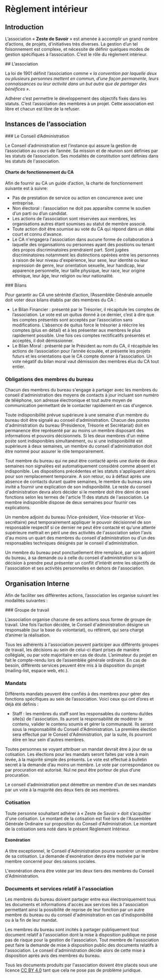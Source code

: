 # Règlement intérieur

## Introduction

L’association « **Zeste de Savoir** » est amenée à accomplir un grand nombre
d’actions, de projets, d’initiatives très diverses. La gestion d’un tel
foisonnement est complexe, et nécessite de définir quelques modes de gestion
spécifiques à l’association. C’est le rôle du règlement intérieur.

## L’association

La loi de 1901 définit l’association comme _« la convention par laquelle deux ou
plusieurs personnes mettent en commun, d’une façon permanente, leurs
connaissances ou leur activité dans un but autre que de partager des
bénéfices »_.

Adhérer c’est permettre le développement des objectifs fixés dans les statuts.
C’est l’association des membres à un projet. Cette association est libre et
chacun est libre de la refuser.

## Instances de l’association

### Le Conseil d’Administration

Le Conseil d’administration est l’instance qui assure la gestion de
l’association au cours de l’année. Sa mission et de réunion sont définies par
les statuts de l’association. Ses modalités de constitution sont définies dans
les statuts de l'association.

#### Charte de fonctionnement du CA

Afin de fournir au CA un guide d’action, la charte de fonctionnement suivante
est à suivre:

- Pas de prestation de service ou action en concurrence avec une entreprise.
- Non électoral : l’association ne doit pas apparaître comme le soutien d’un
parti ou d’un candidat.
- Les actions de l’association sont réservées aux membres, les organisations
autres étant soumises au statut de membre associé.
- Toute action doit être soumise au vote du CA qui répond dans un délai court et
connu d’avance.
- Le CA n'engagera l'association dans aucune forme de collaboration à laquelle
des organisations ou personnes ayant des positions ou tenant des propos
discriminatoires prendraient part. Sont jugées discriminatoires notamment les
distinctions opérées entre les personnes à raison de leur niveau d'expérience,
leur sexe, leur identité ou leur expression de genre, leur orientation sexuelle,
leur handicap, leur apparence personnelle, leur taille physique, leur race, leur
origine ethnique, leur âge, leur religion ou leur nationalité.


### Bilans

Pour garantir au CA une sérénité d’action, l’Assemblée Générale annuelle doit
voter deux bilans établis par des membres du CA :

- Le Bilan Financier : présenté par le Trésorier, il récapitule les comptes de
l’association. Le vote est un quitus donné à ce dernier, c’est à dire que les
comptes présentés sont acceptés par l’association sans modifications. L’absence
de quitus force le trésorier à réécrire les comptes (plus en détail) et à les
présenter aux membres le plus rapidement possible. Une fois ces comptes
rectificatifs présentés et acceptés, il doit démissionner.
- Le Bilan Moral : présenté par le Président au nom du CA, il récapitule les
actions de l’association pour l’année écoulée, et présente les projets futurs et
les orientations que le CA compte donner à l’association. Un vote négatif du
bilan moral vaut démission des membres élus du CA tout entier.

### Obligations des membres du bureau

Chacun des membres du bureau s'engage à partager avec les membres du conseil
d'administration des moyens de contacts à jour incluant son numéro de téléphone,
son adresse électronique et tout autre moyen de communication permettant de le
contacter rapidement en cas d'urgence.

Toute indisponibilité prévue supérieure à une semaine d'un membre du bureau doit
être signalé au conseil d'administration. Chacun des postes d'administration du
bureau (Présidence, Trésorie et Secrétariat) doit en permanence être représenté
par au moins un membre disposant des informations et pouvoirs décisionnels. Si
les deux membres d'un même poste sont indisponibles simultanément, ou si une
indisponibilité est supérieure à deux semaines, un membre du conseil
d'administration doit être nommé pour assurer le rôle temporairement.

Tout membre du bureau qui ne peut être contacté après une durée de deux semaines
non signalées est automatiquement considéré comme absent et indisponible. Les
dispositions précédentes et les statuts s'appliquent alors pour son remplacement
temporaire. A son retour, ou à défaut après une absence de contacts durant
quatre semaines, le membre du bureau sera invité a fournir une explication de
son indisponibilité. Le reste du conseil d'administration devra alors décider si
le membre doit être démi de ses fonctions selon les termes de l'article 11 des
statuts de l'association. Le membre indisponible dispose de deux semaines pour
fournir ces explications.

Un membre adjoint du bureau (Vice-président, Vice-trésorier et Vice-secrétaire)
peut temporairement appliquer le pouvoir décisionnel de son responsable
respectif si ce dernier ne peut être contacté et qu'une attente supérieure
mettrait en péril une des activités de l'association selon l'avis d'au moins un
quart des membres du conseil d'administration ou d'un des responsables
techniques désignés par le conseil d'administration.

Un membre du bureau peut ponctuellement être remplacé, par son adjoint du
bureau, à sa demande ou à celle du conseil d'administration si la décision à
prendre peut présenter un conflit d'intérêt entre les objectifs de l'association
et ses activités personnelles en dehors de l'association.

## Organisation Interne

Afin de faciliter ses différentes actions, l’association les organise suivant
les modalités suivantes :

### Groupe de travail

L’association organise chacune de ses actions sous forme de groupe de travail.
Une fois l’action décidée, le Conseil d'administration désigne un responsable
(sur la base du volontariat), ou référent, qui sera chargé d’animer la
réalisation.

Tous les adhérents à l'association peuvent participer aux différents groupes de
travail, les décisions au sein de celui-ci étant prises de manière collégiale,
ou par vote majoritaire en cas de doute. L’animateur du projet en fait le
compte-rendu lors de l’assemblée générale ordinaire. En cas de besoin,
différents services peuvent être mis à la disposition du projet (mailing-list,
espace web, etc.).

### Mandats

Différents mandats peuvent être confiés à des membres pour gérer des fonctions
spécifiques au sein de l’association. Voici ceux qui ont d’ores et déjà été
définis :

- Staff : les membres du staff sont les responsables du contenu du/des site(s)
de l'association. Ils auront la responsabilité de modérer le contenu, valider le
contenu soumis et gérer la communauté. Ils seront sous la responsabilité du
Conseil d'Administration. La première élection sera effectué par le Conseil
d'Administration, par la suite, ils pourront élire en leur sein d'autres
membres.

Toutes personnes se voyant attribuer un mandat devrait être à jour de sa
cotisation. Les élections pour les mandats seront faites par vote à main levée,
à la majorité simple des présents. Le vote est effectué à bulletin secret à la
demande d’au moins un membre. Le vote par correspondance ou par procuration est
autorisé. Nul ne peut être porteur de plus d’une procuration.

Le conseil d’administration peut démettre un membre d'un de ses mandats par un
vote à la majorité des deux tiers de ses membres.

### Cotisation

Toute personne souhaitant adhérer à « Zeste de Savoir » doit s’acquitter d'une
cotisation. Le montant de la cotisation est fixé lors de l'Assemblée Générale
Ordinaire sur proposition du Conseil d'Administration. Le montant de la
cotisation sera noté dans le présent Règlement Intérieur.

#### Exonération

A titre exceptionnel, le Conseil d'Administration pourra exonérer un membre de
sa cotisation. La demande d'exonération devra être motivée par le membre
concerné pour des raisons sociales.

L'exonération devra être votée par les deux tiers des membres du Conseil
d'Administration.

### Documents et services relatif à l'association

Les membres du bureau doivent partager entre eux électroniquement tous les
documents et informations d'accès aux services liés à l'association permettant
ainsi la possibilité de reprise de leur fonction par un autre membre du bureau
ou du conseil d'administration en cas d'indisponibilité ou à la fin de leur
mandat.

Les membres du bureau sont incités à partager publiquement tout document relatif
à l'association dont la mise à disposition publique ne pose pas de risque pour
la gestion de l'association. Tout membre de l'association peut faire la demande
de mise à disposition public des documents relatifs à l'association. Le conseil d'administration
décide alors de cette mise à disposition après avis des membres du bureau.

Tous les documents produits par l'association doivent être placés sous une
licence [CC BY 4.0](http://creativecommons.org/licenses/by/4.0/) tant que cela
ne pose pas de problème juridique.

